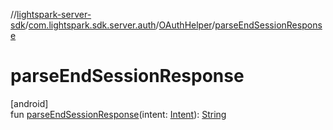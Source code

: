 //[lightspark-server-sdk](../../../index.md)/[com.lightspark.sdk.server.auth](../index.md)/[OAuthHelper](index.md)/[parseEndSessionResponse](parse-end-session-response.md)

# parseEndSessionResponse

[android]\
fun [parseEndSessionResponse](parse-end-session-response.md)(intent: [Intent](https://developer.android.com/reference/kotlin/android/content/Intent.html)): [String](https://kotlinlang.org/api/latest/jvm/stdlib/kotlin/-string/index.html)
